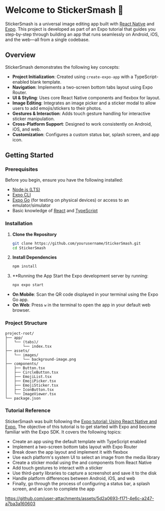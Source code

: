 # Welcome to StickerSmash 👋

StickerSmash is a universal image editing app built with [React Native](https://reactnative.dev/) and [Expo](https://expo.dev/). This project is developed as part of an Expo tutorial that guides you step-by-step through building an app that runs seamlessly on Android, iOS, and the web—all from a single codebase.

## Overview

StickerSmash demonstrates the following key concepts:

- **Project Initialization**: Created using `create-expo-app` with a TypeScript-enabled blank template.
- **Navigation**: Implements a two-screen bottom tabs layout using Expo Router.
- **UI & Styling**: Uses core React Native components and flexbox for layout.
- **Image Editing**: Integrates an image picker and a sticker modal to allow users to add emojis/stickers to their photos.
- **Gestures & Interaction**: Adds touch gesture handling for interactive sticker manipulation.
- **Cross-Platform Support**: Designed to work consistently on Android, iOS, and web.
- **Customization**: Configures a custom status bar, splash screen, and app icon.

## Getting Started

### Prerequisites

Before you begin, ensure you have the following installed:

- [Node.js (LTS)](https://nodejs.org/)
- [Expo CLI](https://docs.expo.dev/workflow/expo-cli/)
- [Expo Go](https://expo.dev/client) (for testing on physical devices) or access to an emulator/simulator
- Basic knowledge of [React](https://reactjs.org/) and [TypeScript](https://www.typescriptlang.org/)

### Installation

1. **Clone the Repository**

   ```bash
   git clone https://github.com/yourusername/StickerSmash.git
   cd StickerSmash
   ```

2. **Install Dependencies**

   ```bash
   npm install
   ```

3. **Running the App
Start the Expo development server by running:
   ```bash
   npx expo start
   ```
* **On Mobile**: Scan the QR code displayed in your terminal using the Expo Go app.
* **On Web**: Press `w` in the terminal to open the app in your default web browser.

### Project Structure
```
project-root/
├── app/
│   └── (tabs)/
│       └── index.tsx
├── assets/
│   └── images/
│       └── background-image.png
├── components/
│   ├── Button.tsx
│   ├── CircleButton.tsx
│   ├── EmojiList.tsx
│   ├── EmojiPicker.tsx
│   ├── EmojiSticker.tsx
│   ├── IconButton.tsx
│   └── ImageViewer.tsx
└── package.json
```

### Tutorial Reference
StickerSmash was built following the [Expo tutorial: Using React Native and Expo.](https://docs.expo.dev/tutorial/introduction/)
The objective of this tutorial is to get started with Expo and become familiar with the Expo SDK. It covers the following topics:
* Create an app using the default template with TypeScript enabled
* Implement a two-screen bottom tabs layout with Expo Router
* Break down the app layout and implement it with flexbox
* Use each platform's system UI to select an image from the media library
* Create a sticker modal using the <Modal> and <FlatList> components from React Native
* Add touch gestures to interact with a sticker
* Use third-party libraries to capture a screenshot and save it to the disk
* Handle platform differences between Android, iOS, and web
* Finally, go through the process of configuring a status bar, a splash screen, and an icon to complete the app

https://github.com/user-attachments/assets/5d2a0693-f171-4e6c-a247-a7ba3a160603

